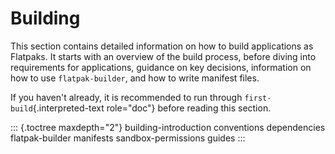 # Building

This section contains detailed information on how to build applications
as Flatpaks. It starts with an overview of the build process, before
diving into requirements for applications, guidance on key decisions,
information on how to use `flatpak-builder`, and how to write manifest
files.

If you haven\'t already, it is recommended to run through
`first-build`{.interpreted-text role="doc"} before reading this section.

::: {.toctree maxdepth="2"}
building-introduction conventions dependencies flatpak-builder manifests
sandbox-permissions guides
:::

